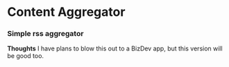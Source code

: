 # Content Aggregator

### Simple rss aggregator

**Thoughts** I have plans to blow this out to a BizDev app, but this version will be good too.